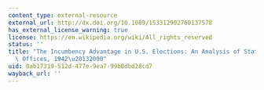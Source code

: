```yaml
---
content_type: external-resource
external_url: http://dx.doi.org/10.1089/153312902760137578
has_external_license_warning: true
license: https://en.wikipedia.org/wiki/All_rights_reserved
status: ''
title: "The Incumbency Advantage in U.S. Elections: An Analysis of State and Federal\
  \ Offices, 1942\u20132000"
uid: 8ab17319-512d-477e-9ea7-99b0dbd28cd7
wayback_url: ''
---
```

